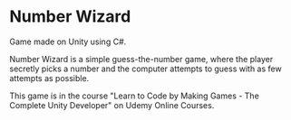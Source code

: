 # Number Wizard
Game made on Unity using C#.

Number Wizard is a simple guess-the-number game, where the player secretly picks a number
and the computer attempts to guess with as few attempts as possible.

This game is in the course "Learn to Code by Making Games - The Complete Unity Developer" on Udemy Online Courses.
